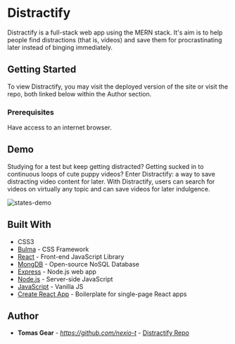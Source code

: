 # Distractify

Distractify is a full-stack web app using the MERN stack. It's aim is to help people find distractions (that is, videos) and save them for procrastinating later instead of binging immediately. 

## Getting Started

To view Distractify, you may visit the deployed version of the site or visit the repo, both linked below within the Author section. 

### Prerequisites

Have access to an internet browser. 

## Demo

Studying for a test but keep getting distracted? Getting sucked in to continuous loops of cute puppy videos? Enter Distractify: a way to save distracting video content for later. With Distractify, users can search for videos on virtually any topic and can save videos for later indulgence. 

![states-demo](./storefront.gif)

## Built With
* CSS3
* [Bulma](https://bulma.io/) - CSS Framework  
* [React](https://reactjs.org/) - Front-end JavaScript Library
* [MongDB](https://www.mongodb.com/) - Open-source NoSQL Database
* [Express](https://getbootstrap.com/) - Node.js web app
* [Node.js](https://getbootstrap.com/) - Server-side JavaScript
* [JavaScript](https://developer.mozilla.org/en-US/docs/Web/JavaScript) - Vanilla JS
* [Create React App](https://github.com/facebook/create-react-app) - Boilerplate for single-page React apps   

## Author

* **Tomas Gear** - *https://github.com/nexio-t* - [Distractify Repo](https://github.com/nexio-t/mern-app)

